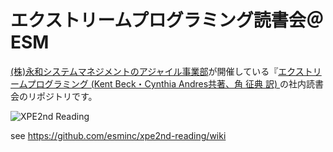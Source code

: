 # エクストリームプログラミング読書会＠ESM

[(株)永和システムマネジメントのアジャイル事業部](http://agile.esm.co.jp/)が開催している『[エクストリームプログラミング (Kent Beck・Cynthia Andres共著、角 征典 訳) ](http://www.amazon.co.jp/dp/4274217620)の社内読書会のリポジトリです。

![XPE2nd Reading](https://pbs.twimg.com/media/CJX8TMDUEAAq7yo.jpg)

see https://github.com/esminc/xpe2nd-reading/wiki
